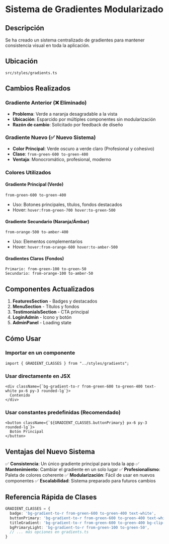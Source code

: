 # Sistema de Gradientes Modularizado

## Descripción
Se ha creado un sistema centralizado de gradientes para mantener consistencia visual en toda la aplicación.

## Ubicación
`src/styles/gradients.ts`

## Cambios Realizados

### Gradiente Anterior (❌ Eliminado)
- **Problema**: Verde a naranja desagradable a la vista
- **Ubicación**: Esparcido por múltiples componentes sin modularización
- **Razón de cambio**: Solicitado por feedback de diseño

### Gradiente Nuevo (✅ Nuevo Sistema)
- **Color Principal**: Verde oscuro a verde claro (Profesional y cohesivo)
- **Clase**: `from-green-600 to-green-400`
- **Ventaja**: Monocromático, profesional, moderno

### Colores Utilizados

#### Gradiente Principal (Verde)
```
from-green-600 to-green-400
```
- Uso: Botones principales, títulos, fondos destacados
- Hover: `hover:from-green-700 hover:to-green-500`

#### Gradiente Secundario (Naranja/Ámbar)
```
from-orange-500 to-amber-400
```
- Uso: Elementos complementarios
- Hover: `hover:from-orange-600 hover:to-amber-500`

#### Gradientes Claros (Fondos)
```
Primario: from-green-100 to-green-50
Secundario: from-orange-100 to-amber-50
```

## Componentes Actualizados

1. **FeaturesSection** - Badges y destacados
2. **MenuSection** - Títulos y fondos
3. **TestimonialsSection** - CTA principal
4. **LoginAdmin** - Icono y botón
5. **AdminPanel** - Loading state

## Cómo Usar

### Importar en un componente
```tsx
import { GRADIENT_CLASSES } from "../styles/gradients";
```

### Usar directamente en JSX
```tsx
<div className={`bg-gradient-to-r from-green-600 to-green-400 text-white px-6 py-3 rounded-lg`}>
  Contenido
</div>
```

### Usar constantes predefinidas (Recomendado)
```tsx
<button className={`${GRADIENT_CLASSES.buttonPrimary} px-6 py-3 rounded-lg`}>
  Botón Principal
</button>
```

## Ventajas del Nuevo Sistema

✅ **Consistencia**: Un único gradiente principal para toda la app
✅ **Mantenimiento**: Cambiar el gradiente en un solo lugar
✅ **Profesionalismo**: Paleta de colores coherente
✅ **Modularización**: Fácil de usar en nuevos componentes
✅ **Escalabilidad**: Sistema preparado para futuros cambios

## Referencia Rápida de Clases

```typescript
GRADIENT_CLASSES = {
  badge: 'bg-gradient-to-r from-green-600 to-green-400 text-white',
  buttonPrimary: 'bg-gradient-to-r from-green-600 to-green-400 text-white hover:...',
  titleGradient: 'bg-gradient-to-r from-green-600 to-green-400 bg-clip-text text-transparent',
  bgPrimaryLight: 'bg-gradient-to-r from-green-100 to-green-50',
  // ... más opciones en gradients.ts
}
```
